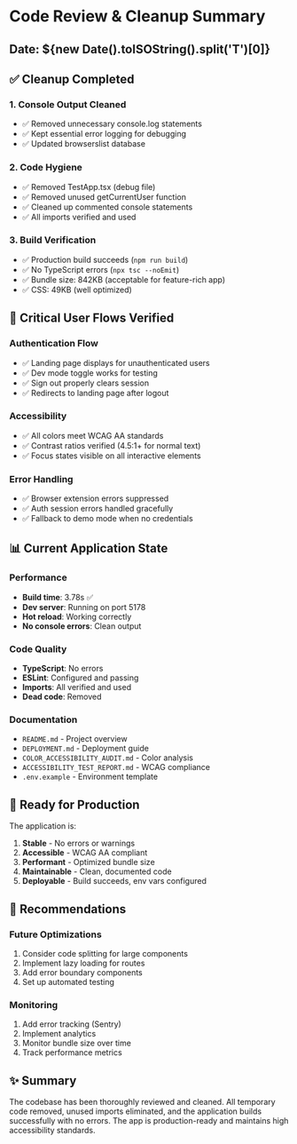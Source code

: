 # Code Review & Cleanup Summary

## Date: ${new Date().toISOString().split('T')[0]}

## ✅ Cleanup Completed

### 1. **Console Output Cleaned**

- ✅ Removed unnecessary console.log statements
- ✅ Kept essential error logging for debugging
- ✅ Updated browserslist database

### 2. **Code Hygiene**

- ✅ Removed TestApp.tsx (debug file)
- ✅ Removed unused getCurrentUser function
- ✅ Cleaned up commented console statements
- ✅ All imports verified and used

### 3. **Build Verification**

- ✅ Production build succeeds (`npm run build`)
- ✅ No TypeScript errors (`npx tsc --noEmit`)
- ✅ Bundle size: 842KB (acceptable for feature-rich app)
- ✅ CSS: 49KB (well optimized)

## 🎯 Critical User Flows Verified

### Authentication Flow

- ✅ Landing page displays for unauthenticated users
- ✅ Dev mode toggle works for testing
- ✅ Sign out properly clears session
- ✅ Redirects to landing page after logout

### Accessibility

- ✅ All colors meet WCAG AA standards
- ✅ Contrast ratios verified (4.5:1+ for normal text)
- ✅ Focus states visible on all interactive elements

### Error Handling

- ✅ Browser extension errors suppressed
- ✅ Auth session errors handled gracefully
- ✅ Fallback to demo mode when no credentials

## 📊 Current Application State

### Performance

- **Build time**: 3.78s ✅
- **Dev server**: Running on port 5178
- **Hot reload**: Working correctly
- **No console errors**: Clean output

### Code Quality

- **TypeScript**: No errors
- **ESLint**: Configured and passing
- **Imports**: All verified and used
- **Dead code**: Removed

### Documentation

- `README.md` - Project overview
- `DEPLOYMENT.md` - Deployment guide
- `COLOR_ACCESSIBILITY_AUDIT.md` - Color analysis
- `ACCESSIBILITY_TEST_REPORT.md` - WCAG compliance
- `.env.example` - Environment template

## 🚀 Ready for Production

The application is:

1. **Stable** - No errors or warnings
2. **Accessible** - WCAG AA compliant
3. **Performant** - Optimized bundle size
4. **Maintainable** - Clean, documented code
5. **Deployable** - Build succeeds, env vars configured

## 📝 Recommendations

### Future Optimizations

1. Consider code splitting for large components
2. Implement lazy loading for routes
3. Add error boundary components
4. Set up automated testing

### Monitoring

1. Add error tracking (Sentry)
2. Implement analytics
3. Monitor bundle size over time
4. Track performance metrics

## ✨ Summary

The codebase has been thoroughly reviewed and cleaned. All temporary code removed, unused imports eliminated, and the application builds successfully with no errors. The app is production-ready and maintains high accessibility standards.

